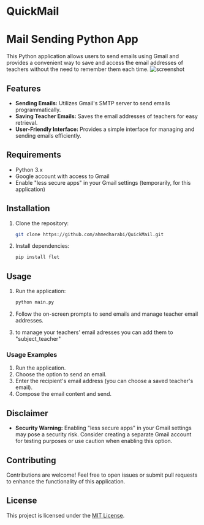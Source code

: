 # QuickMail
# Mail Sending Python App

This Python application allows users to send emails using Gmail and provides a convenient way to save and access the email addresses of teachers without the need to remember them each time.
![screenshot](https://github.com/ahmedharabi/QuickMail/screenshot)


## Features

- **Sending Emails:** Utilizes Gmail's SMTP server to send emails programmatically.
- **Saving Teacher Emails:** Saves the email addresses of teachers for easy retrieval.
- **User-Friendly Interface:** Provides a simple interface for managing and sending emails efficiently.

## Requirements

- Python 3.x
- Google account with access to Gmail
- Enable "less secure apps" in your Gmail settings (temporarily, for this application)

## Installation

1. Clone the repository:

    ```bash
    git clone https://github.com/ahmedharabi/QuickMail.git
    ```

2. Install dependencies:

    ```bash
    pip install flet
    ```


## Usage

1. Run the application:

    ```bash
    python main.py
    ```

2. Follow the on-screen prompts to send emails and manage teacher email addresses.
3. to manage your teachers' email adresses you can add them to "subject_teacher"

### Usage Examples



1. Run the application.
2. Choose the option to send an email.
3. Enter the recipient's email address (you can choose a saved teacher's email).
4. Compose the email content and send.

## Disclaimer

- **Security Warning:** Enabling "less secure apps" in your Gmail settings may pose a security risk. Consider creating a separate Gmail account for testing purposes or use caution when enabling this option.

## Contributing

Contributions are welcome! Feel free to open issues or submit pull requests to enhance the functionality of this application.

## License

This project is licensed under the [MIT License](LICENSE).
